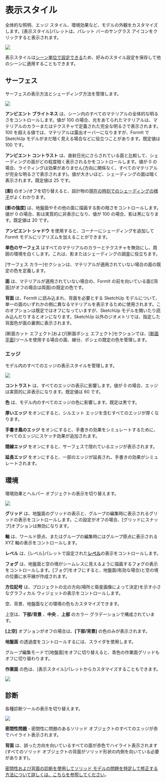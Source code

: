 # 表示スタイル

全体的な照明、エッジ スタイル、環境効果など、モデルの外観をカスタマイズします。[表示スタイル]パレットは、パレット バーのサングラス アイコンをクリックすると表示されます。

![](../.gitbook/assets/20200307-visual-styles-icon.png)

表示スタイルは[シーン単位で設定できる](https://windows.help.formit.autodesk.com/building-the-farnsworth-house/visual-settings)ため、好みのスタイル設定を保存して他のシーンに適用することもできます。

## サーフェス

サーフェスの表示方法とシェーディング方法を管理します。

![](<../.gitbook/assets/visual\_styles (1).png>)

**アンビエント ブライトネス** は、シーン内のすべてのマテリアルの全体的な明るさをコントロールします。値が 100 の場合、光をあてられたマテリアルは、マテリアルのカラーまたはテクスチャで定義された完全な明るさで表示されます。100 を超える値では、マテリアルは露出オーバーになりますが、FormIt で SketchUp モデルがまだ暗く見える場合などに役立つことがあります。既定値は 100 です。

**アンビエント コントラスト** は、直射日光にさらされている面と比較して、シェーディングの面がどの程度暗く表示されるかをコントロールします。値が 0 の場合、ライティングは効果がありません(方向に関係なく、すべてのマテリアルが完全な明るさで表示されます)。値が大きいほど、シェーディングの面は暗く表示されます。既定値は 25 です。

**[影]** のオン/オフを切り替えると、設計物の[現在の時刻でのシェーディングの様子](https://windows.help.formit.autodesk.com/v/japanese/tool-library/shadows)がよくわかります。

**[影の強度]** は、地盤面やその他の面に描画する影の暗さをコントロールします。値が 0 の場合、影は実質的に非表示になり、値が 100 の場合、影は黒になります。既定値は 20 です。

**アンビエント シャドウ** を使用すると、コーナーにシェーディングを追加して FormIt モデルにリアリズムを加えることができます。

**単色のサーフェス** はすべてのマテリアルのカラーとテクスチャを無効にし、周囲の環境を白くします。これは、影またはシェーディングの調査に役立ちます。

[サーフェス カラー]セクションは、マテリアルが適用されていない場合の面の既定の色を定義します。

**面** は、マテリアルが適用されていない場合の、FormIt の前を向いている面([背面]がオフの場合は両面)の既定の色です。

**背面** は、FormIt に読み込まれ、背面を必要とする SketchUp モデルについて、単一の面のいずれかの側に異なるマテリアルを表示するために使用されます。このオプションは既定ではオフになっていますが、SketchUp モデルを開いたり読み込んだりするとオンになります。SketchUp 以外のジオメトリでは、指定した背面色が面の裏側に表示されます。

[断面カット エフェクト]および[断面ポシェ エフェクト]セクションでは、[[断面平面]](section-planes.md)ツールを使用する場合の面、線分、ポシェの既定の色を管理します。

### エッジ

モデル内のすべてのエッジの表示スタイルを管理します。

![](../.gitbook/assets/edges.png)

**コントラスト** は、すべてのエッジの表示に影響します。値が 0 の場合、エッジは実質的に非表示になります。既定値は 60 です。

**色** は、モデル内のすべてのエッジの色に影響します。既定は黒です。

**厚いエッジ** をオンにすると、シルエット エッジを含むすべてのエッジが厚くなります。

**手書き風のエッジ** をオンにすると、手書きの効果をシミュレートするために、すべてのエッジにスケッチ効果が追加されます。

**隠線エッジ** をオンにすると、サーフェスで隠れているエッジが表示されます。

**延長エッジ** をオンにすると、一部のエッジが延長され、手書きの効果がシミュレートされます。

## 環境

環境効果とヘルパー オブジェクトの表示を切り替えます。

![](../.gitbook/assets/visual-styles1.PNG)

**グリッド** は、地盤面のグリッドの表示と、グループの編集時に表示されるグリッドの表示をコントロールします。この設定がオフの場合、[グリッドにスナップ]オプションは無効になります。

**軸** は、ワールド原点、またはグループの編集時にはグループ原点に表示される XYZ 軸の表示をコントロールします。

**レベル** は、[レベル]パレットで設定された[**レベル**](levels-and-area.md)の表示をコントロールします。

**フォグ** は、地盤面と空の境がシームレスに見えるように描画するフォグの表示をコントロールします。[フォグ]をオフにすると、地盤面(有効な場合)と空の境の位置に水平線が作成されます。

**方位記号** は、プロジェクトの北の方向(場所と衛星画像によって決定)を示す小さなグラフィカル ウィジェットの表示をコントロールします。

空、背景、地盤面などの環境の色もカスタマイズできます。

上空は、**下部/背景** 、**中央** 、**上部** のカラー グラデーションで構成されています。

**[上空]** オプションがオフの場合は、**[下部/背景]** の色のみが表示されます。

**地盤面** の透過度をコントロールするには、スライダを使用します。

グループ編集モードで[地盤面]をオフに切り替えると、青色の作業面グリッドもオフに切り替わります。

**作業面** の色は、[表示スタイル]パレットからカスタマイズすることもできます。

![](<../.gitbook/assets/Visual styles - ground plane transparency.png>)

## 診断

各種診断ツールの表示を切り替えます。

![](../.gitbook/assets/diagnostics.png)

**密閉性問題** - 密閉性に問題のあるソリッド オブジェクトのすべてのエッジが赤でハイライト表示されます。

**背面** は、誤った方向を向いているすべての面が赤色でハイライト表示されます(すべてのソリッド オブジェクトの背面がソリッド形状の内側を向いている必要があります)。

[密閉性および背面の診断を使用してソリッド モデルの問題を特定して修正する方法について詳しくは、こちらを参照してください](https://formit.autodesk.com/blog/post/repairing-solid-models)。
